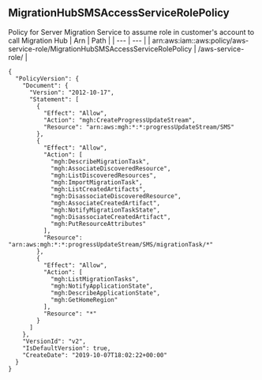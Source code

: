 
## MigrationHubSMSAccessServiceRolePolicy
Policy for Server Migration Service to assume role in customer's account to call Migration Hub
| Arn | Path |
| --- | --- |
| arn:aws:iam::aws:policy/aws-service-role/MigrationHubSMSAccessServiceRolePolicy | /aws-service-role/ |
```
{
  "PolicyVersion": {
    "Document": {
      "Version": "2012-10-17",
      "Statement": [
        {
          "Effect": "Allow",
          "Action": "mgh:CreateProgressUpdateStream",
          "Resource": "arn:aws:mgh:*:*:progressUpdateStream/SMS"
        },
        {
          "Effect": "Allow",
          "Action": [
            "mgh:DescribeMigrationTask",
            "mgh:AssociateDiscoveredResource",
            "mgh:ListDiscoveredResources",
            "mgh:ImportMigrationTask",
            "mgh:ListCreatedArtifacts",
            "mgh:DisassociateDiscoveredResource",
            "mgh:AssociateCreatedArtifact",
            "mgh:NotifyMigrationTaskState",
            "mgh:DisassociateCreatedArtifact",
            "mgh:PutResourceAttributes"
          ],
          "Resource": "arn:aws:mgh:*:*:progressUpdateStream/SMS/migrationTask/*"
        },
        {
          "Effect": "Allow",
          "Action": [
            "mgh:ListMigrationTasks",
            "mgh:NotifyApplicationState",
            "mgh:DescribeApplicationState",
            "mgh:GetHomeRegion"
          ],
          "Resource": "*"
        }
      ]
    },
    "VersionId": "v2",
    "IsDefaultVersion": true,
    "CreateDate": "2019-10-07T18:02:22+00:00"
  }
}
```
